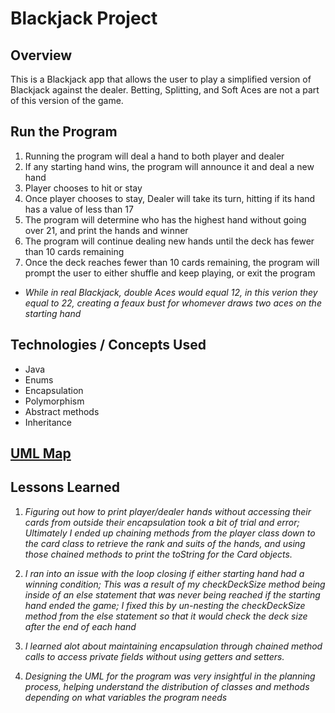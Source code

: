 # Blackjack Project

## Overview
This is a Blackjack app that allows the user to play a simplified version of Blackjack against the dealer. Betting, Splitting, and Soft Aces are not a part of this version of the game.



## Run the Program
1. Running the program will deal a hand to both player and dealer
2. If any starting hand wins, the program will announce it and deal a new hand
3. Player chooses to hit or stay
4. Once player chooses to stay, Dealer will take its turn, hitting if its hand has a value of less than 17
5. The program will determine who has the highest hand without going over 21, and print the hands and winner
6. The program will continue dealing new hands until the deck has fewer than 10 cards remaining
7. Once the deck reaches fewer than 10 cards remaining, the program will prompt the user to either shuffle and keep playing, or exit the program

- *While in real Blackjack, double Aces would equal 12, in this verion they equal to 22, creating a feaux bust for whomever draws two aces on the starting hand*
## Technologies / Concepts Used
- Java 
- Enums 
- Encapsulation
- Polymorphism
- Abstract methods
- Inheritance

 [UML Map](https://github.com/milesporter91/BlackjackProject/blob/main/Blackjack%20Project%20UML.pdf)
---

## Lessons Learned
1. *Figuring out how to print player/dealer hands without accessing their cards from outside their encapsulation took a bit of trial and error; Ultimately I ended up chaining methods from the player class down to the card class to retrieve the rank and suits of the hands, and using those chained methods to print the toString for the Card objects.*

2. *I ran into an issue with the loop closing if either starting hand had a winning condition; This was a result of my checkDeckSize method being inside of an else statement that was never being reached if the starting hand ended the game; I fixed this by un-nesting the checkDeckSize method from the else statement so that it would check the deck size after the end of each hand*

3. *I learned alot about maintaining encapsulation through chained method calls to access private fields without using getters and setters.*

4. *Designing the UML for the program was very insightful in the planning process, helping understand the distribution of classes and methods depending on what variables the program needs*
